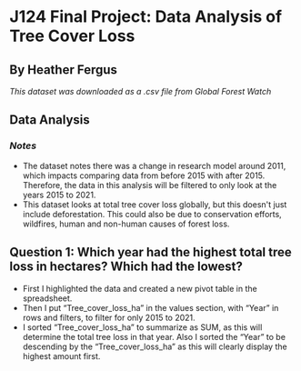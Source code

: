 # J124 Final Project: Data Analysis of Tree Cover Loss
## By Heather Fergus
*This dataset was downloaded as a .csv file from Global Forest Watch*
## Data Analysis
### *Notes*
* The dataset notes there was a change in research model around 2011, which impacts comparing data from before 2015 with after 2015. Therefore, the data in this analysis will be filtered to only look at the years 2015 to 2021. 
* This dataset looks at total tree cover loss globally, but this doesn't just include deforestation. This could also be due to conservation efforts, wildfires, human and non-human causes of forest loss. 

## Question 1: Which year had the highest total tree loss in hectares? Which had the lowest?
* First I highlighted the data and created a new pivot table in the spreadsheet. 
* Then I put “Tree_cover_loss_ha” in the values section, with “Year” in rows and filters, to filter for only 2015 to 2021. 
* I sorted “Tree_cover_loss_ha” to summarize as SUM, as this will determine the total tree loss in that year. Also I sorted the “Year” to be descending by the “Tree_cover_loss_ha” as this will clearly display the highest amount first. 


